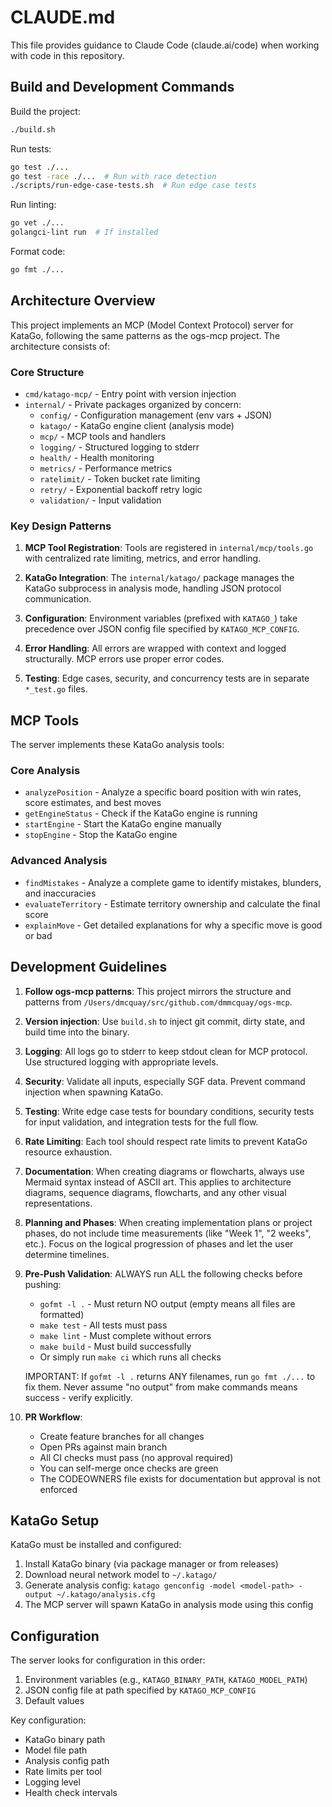 # CLAUDE.md

This file provides guidance to Claude Code (claude.ai/code) when working with code in this repository.

## Build and Development Commands

Build the project:
```bash
./build.sh
```

Run tests:
```bash
go test ./...
go test -race ./...  # Run with race detection
./scripts/run-edge-case-tests.sh  # Run edge case tests
```

Run linting:
```bash
go vet ./...
golangci-lint run  # If installed
```

Format code:
```bash
go fmt ./...
```

## Architecture Overview

This project implements an MCP (Model Context Protocol) server for KataGo, following the same patterns as the ogs-mcp project. The architecture consists of:

### Core Structure
- `cmd/katago-mcp/` - Entry point with version injection
- `internal/` - Private packages organized by concern:
  - `config/` - Configuration management (env vars + JSON)
  - `katago/` - KataGo engine client (analysis mode)
  - `mcp/` - MCP tools and handlers
  - `logging/` - Structured logging to stderr
  - `health/` - Health monitoring
  - `metrics/` - Performance metrics
  - `ratelimit/` - Token bucket rate limiting
  - `retry/` - Exponential backoff retry logic
  - `validation/` - Input validation

### Key Design Patterns

1. **MCP Tool Registration**: Tools are registered in `internal/mcp/tools.go` with centralized rate limiting, metrics, and error handling.

2. **KataGo Integration**: The `internal/katago/` package manages the KataGo subprocess in analysis mode, handling JSON protocol communication.

3. **Configuration**: Environment variables (prefixed with `KATAGO_`) take precedence over JSON config file specified by `KATAGO_MCP_CONFIG`.

4. **Error Handling**: All errors are wrapped with context and logged structurally. MCP errors use proper error codes.

5. **Testing**: Edge cases, security, and concurrency tests are in separate `*_test.go` files.

## MCP Tools

The server implements these KataGo analysis tools:

### Core Analysis
- `analyzePosition` - Analyze a specific board position with win rates, score estimates, and best moves
- `getEngineStatus` - Check if the KataGo engine is running
- `startEngine` - Start the KataGo engine manually
- `stopEngine` - Stop the KataGo engine

### Advanced Analysis
- `findMistakes` - Analyze a complete game to identify mistakes, blunders, and inaccuracies
- `evaluateTerritory` - Estimate territory ownership and calculate the final score
- `explainMove` - Get detailed explanations for why a specific move is good or bad

## Development Guidelines

1. **Follow ogs-mcp patterns**: This project mirrors the structure and patterns from `/Users/dmcquay/src/github.com/dmmcquay/ogs-mcp`.

2. **Version injection**: Use `build.sh` to inject git commit, dirty state, and build time into the binary.

3. **Logging**: All logs go to stderr to keep stdout clean for MCP protocol. Use structured logging with appropriate levels.

4. **Security**: Validate all inputs, especially SGF data. Prevent command injection when spawning KataGo.

5. **Testing**: Write edge case tests for boundary conditions, security tests for input validation, and integration tests for the full flow.

6. **Rate Limiting**: Each tool should respect rate limits to prevent KataGo resource exhaustion.

7. **Documentation**: When creating diagrams or flowcharts, always use Mermaid syntax instead of ASCII art. This applies to architecture diagrams, sequence diagrams, flowcharts, and any other visual representations.

8. **Planning and Phases**: When creating implementation plans or project phases, do not include time measurements (like "Week 1", "2 weeks", etc.). Focus on the logical progression of phases and let the user determine timelines.

9. **Pre-Push Validation**: ALWAYS run ALL the following checks before pushing:
   - `gofmt -l .` - Must return NO output (empty means all files are formatted)
   - `make test` - All tests must pass
   - `make lint` - Must complete without errors
   - `make build` - Must build successfully
   - Or simply run `make ci` which runs all checks
   
   IMPORTANT: If `gofmt -l .` returns ANY filenames, run `go fmt ./...` to fix them. 
   Never assume "no output" from make commands means success - verify explicitly.

10. **PR Workflow**: 
    - Create feature branches for all changes
    - Open PRs against main branch
    - All CI checks must pass (no approval required)
    - You can self-merge once checks are green
    - The CODEOWNERS file exists for documentation but approval is not enforced

## KataGo Setup

KataGo must be installed and configured:
1. Install KataGo binary (via package manager or from releases)
2. Download neural network model to `~/.katago/`
3. Generate analysis config: `katago genconfig -model <model-path> -output ~/.katago/analysis.cfg`
4. The MCP server will spawn KataGo in analysis mode using this config

## Configuration

The server looks for configuration in this order:
1. Environment variables (e.g., `KATAGO_BINARY_PATH`, `KATAGO_MODEL_PATH`)
2. JSON config file at path specified by `KATAGO_MCP_CONFIG`
3. Default values

Key configuration:
- KataGo binary path
- Model file path
- Analysis config path
- Rate limits per tool
- Logging level
- Health check intervals